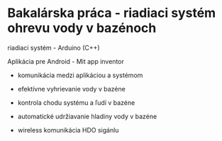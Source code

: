 # Bakalárska práca - riadiaci systém ohrevu vody v bazénoch

riadiaci systém - Arduino (C++)

Aplikácia pre Android - Mit app inventor

- komunikácia medzi aplikáciou a systémom

- efektívne vyhrievanie vody v bazéne

- kontrola chodu systému a ľudí v bazéne

- automatické udržiavanie hladiny vody v bazéne

- wireless komunikácia HDO sigánlu

